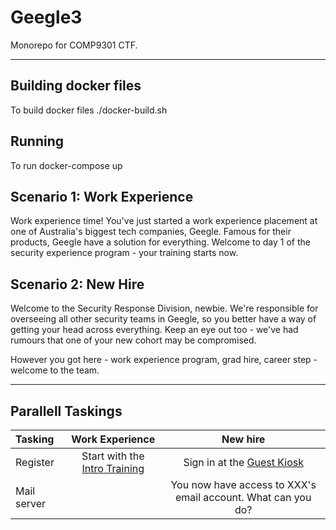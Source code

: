 # Geegle3

Monorepo for COMP9301 CTF.

---

## Building docker files

To build docker files
./docker-build.sh    

## Running 

To run
docker-compose up

## Scenario 1: Work Experience
Work experience time! You've just started a work experience placement at one of Australia's biggest tech companies, Geegle. Famous for their products, Geegle have a solution for everything. Welcome to day 1 of the security experience program - your training starts now.


## Scenario 2: New Hire
Welcome to the Security Response Division, newbie. We're responsible for overseeing all other security teams in Geegle, so you better have a way of getting your head across everything. Keep an eye out too - we've had rumours that one of your new cohort may be compromised.

However you got here - work experience program, grad hire, career step - welcome to the team.

---

## Parallell Taskings
| Tasking | Work Experience | New hire |
|:------------------------------------|:-----:|:-----:|
| Register | Start with the [Intro Training](WorkExperience/1.1.0_training-welcome/) | Sign in at the [Guest Kiosk]() |
|  Mail server |   |  You now have access to XXX's email account. What can you do? |
